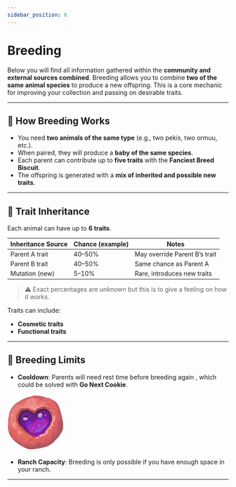 ```yaml
---
sidebar_position: 6
---
```


# Breeding

Below you will find all information gathered within the **community and external sources combined**.
Breeding allows you to combine **two of the same animal species** to produce a new offspring. This is a core mechanic for improving your collection and passing on desirable traits.  

---

## 🐾 How Breeding Works
- You need **two animals of the same type** (e.g., two pekis, two ormuu, etc.).  
- When paired, they will produce a **baby of the same species**.  
- Each parent can contribute up to **five traits** with the **Fanciest Breed Biscuit**.  
- The offspring is generated with a **mix of inherited and possible new traits**.  

---

## 🌱 Trait Inheritance
Each animal can have up to **6 traits**. 

| Inheritance Source | Chance (example) | Notes |
|--------------------|------------------|-------|
| Parent A trait     | 40–50%           | May override Parent B’s trait |
| Parent B trait     | 40–50%           | Same chance as Parent A |
| Mutation (new)     | 5–10%            | Rare, introduces new traits |

> ⚠️ Exact percentages are unknown but this is to give a feeling on how it works.  

Traits can include:  
- **Cosmetic traits**
- **Functional traits** 

---

## 🔄 Breeding Limits
- **Cooldown**: Parents will need rest time before breeding again , which could be solved with **Go Next Cookie**.

![Trait Treat](./img/Go_Next_Cookie.png)

- **Ranch Capacity**: Breeding is only possible if you have enough space in your ranch.  

---

